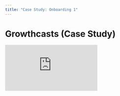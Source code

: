 ```yaml
---
title: "Case Study: Onboarding 1"
---
```


# Growthcasts (Case Study)

<div class='embed-container'><iframe src='https://player.vimeo.com/video/221753235' frameborder='0' webkitAllowFullScreen mozallowfullscreen allowFullScreen></iframe></div>